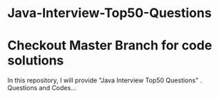 # Java-Interview-Top50-Questions
# Checkout Master Branch for code solutions
In this repository, I will provide "Java Interview Top50 Questions" . Questions and Codes...
